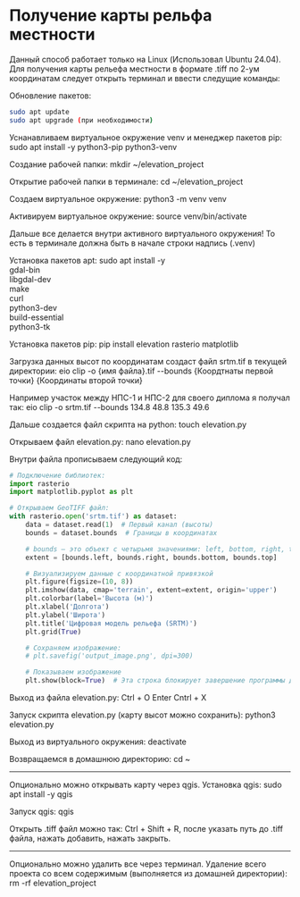 # Получение карты рельфа местности
Данный способ работает только на Linux (Использовал Ubuntu 24.04).
Для получения карты рельефа местности в формате .tiff по 2-ум координатам следует открыть терминал и ввести следущие команды:

Обновление пакетов:
```bash
sudo apt update
sudo apt upgrade (при необходимости)
```

Уснанавливаем виртуальное окружение venv и менеджер пакетов pip:
sudo apt install -y python3-pip python3-venv

Создание рабочей папки:
mkdir ~/elevation_project

Открытие рабочей папки в терминале:
cd ~/elevation_project

Создаем виртуальное окружение:
python3 -m venv venv

Активируем виртуальное окружение:
source venv/bin/activate

Дальше все делается внутри активного виртуального окружения!
То есть в терминале должна быть в начале строки надпись (.venv) 

Установка пакетов apt:
sudo apt install -y \
  gdal-bin \
  libgdal-dev \
  make \
  curl \
  python3-dev \
  build-essential \
  python3-tk

Установка пакетов pip:
pip install elevation rasterio matplotlib

Загрузка данных высот по координатам создаст файл srtm.tif в текущей директории:
eio clip -o {имя файла}.tif --bounds {Коордтнаты первой точки} {Координаты второй точки}

Например участок между НПС-1 и НПС-2 для своего диплома я получал так:
eio clip -o srtm.tif --bounds 134.8 48.8 135.3 49.6

Дальше создается файл скрипта на python:
touch elevation.py

Открываем файл elevation.py:
nano elevation.py

Внутри файла прописываем следующий код:

```Python
# Подключение библиотек:
import rasterio
import matplotlib.pyplot as plt

# Открываем GeoTIFF файл:
with rasterio.open('srtm.tif') as dataset:
    data = dataset.read(1)  # Первый канал (высоты)
    bounds = dataset.bounds  # Границы в координатах

    # bounds — это объект с четырьмя значениями: left, bottom, right, top
    extent = [bounds.left, bounds.right, bounds.bottom, bounds.top]

    # Визуализируем данные с координатной привязкой
    plt.figure(figsize=(10, 8))
    plt.imshow(data, cmap='terrain', extent=extent, origin='upper')
    plt.colorbar(label='Высота (м)')
    plt.xlabel('Долгота')
    plt.ylabel('Широта')
    plt.title('Цифровая модель рельефа (SRTM)')
    plt.grid(True)

    # Сохраняем изображение:
    # plt.savefig('output_image.png', dpi=300)

    # Показываем изображение
    plt.show(block=True)  # Эта строка блокирует завершение программы до закрытия окна
```

Выход из файла elevation.py:
Ctrl + O
Enter
Cntrl + X

Запуск скрипта elevation.py (карту высот можно сохранить):
python3 elevation.py

Выход из виртуального окружения:
deactivate  

Возвращаемся в домашнюю директорию:
cd ~

------------------------------------------------
Опционально можно открывать карту через qgis.
Установка qgis:
sudo apt install -y qgis

Запуск qgis:
qgis

Открыть .tiff файл можно так:
Ctrl + Shift + R, после указать путь до .tiff файла, нажать добавить, нажать закрыть.

------------------------------------------------
Опционально можно удалить все через терминал.
Удаление всего проекта со всем содержимым (выполняется из домашней директории):
rm -rf elevation_project



